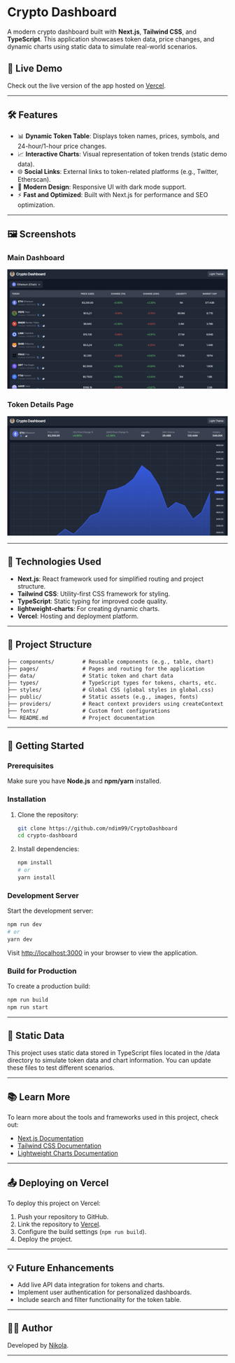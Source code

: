 # **Crypto Dashboard**

A modern crypto dashboard built with **Next.js**, **Tailwind CSS**, and **TypeScript**. This application showcases token data, price changes, and dynamic charts using static data to simulate real-world scenarios.

## 🚀 **Live Demo**  
Check out the live version of the app hosted on [Vercel](https://crypto-dashboard-psi-two.vercel.app/).

---

## 🛠️ **Features**

- 📊 **Dynamic Token Table**: Displays token names, prices, symbols, and 24-hour/1-hour price changes.  
- 📈 **Interactive Charts**: Visual representation of token trends (static demo data).  
- 🌐 **Social Links**: External links to token-related platforms (e.g., Twitter, Etherscan).  
- 🎨 **Modern Design**: Responsive UI with dark mode support.  
- ⚡ **Fast and Optimized**: Built with Next.js for performance and SEO optimization.  

---

## 🖼️ **Screenshots**  

### **Main Dashboard**  
![Main Dashboard](public/dashboard.png)

### **Token Details Page**  
![Token Details](public/token-details.png)

---

## 🔧 **Technologies Used**

- **Next.js**: React framework used for simplified routing and project structure.  
- **Tailwind CSS**: Utility-first CSS framework for styling.  
- **TypeScript**: Static typing for improved code quality.  
- **lightweight-charts**: For creating dynamic charts.  
- **Vercel**: Hosting and deployment platform.

---

## 📂 **Project Structure**

```plaintext
├── components/         # Reusable components (e.g., table, chart)
├── pages/              # Pages and routing for the application
├── data/               # Static token and chart data
├── types/              # TypeScript types for tokens, charts, etc.
├── styles/             # Global CSS (global styles in global.css)
├── public/             # Static assets (e.g., images, fonts)
├── providers/          # React context providers using createContext
├── fonts/              # Custom font configurations
└── README.md           # Project documentation
```

---

## 🚀 **Getting Started**

### **Prerequisites**
Make sure you have **Node.js** and **npm/yarn** installed.

### **Installation**
1. Clone the repository:  
   ```bash
   git clone https://github.com/ndim99/CryptoDashboard
   cd crypto-dashboard
   ```

2. Install dependencies:  
   ```bash
   npm install
   # or
   yarn install
   ```

### **Development Server**
Start the development server:  
```bash
npm run dev
# or
yarn dev
```

Visit [http://localhost:3000](http://localhost:3000) in your browser to view the application.

### **Build for Production**
To create a production build:  
```bash
npm run build
npm run start
```

---

## 📄 **Static Data**

This project uses static data stored in TypeScript files located in the /data directory to simulate token data and chart information. You can update these files to test different scenarios.

---

## 📚 **Learn More**

To learn more about the tools and frameworks used in this project, check out:  
- [Next.js Documentation](https://nextjs.org/docs)  
- [Tailwind CSS Documentation](https://tailwindcss.com/docs)  
- [Lightweight Charts Documentation](https://tradingview.github.io/lightweight-charts/)  

---

## 📤 **Deploying on Vercel**

To deploy this project on Vercel:  
1. Push your repository to GitHub.  
2. Link the repository to [Vercel](https://vercel.com/).  
3. Configure the build settings (`npm run build`).  
4. Deploy the project.

---

## 💡 **Future Enhancements**

- Add live API data integration for tokens and charts.  
- Implement user authentication for personalized dashboards.  
- Include search and filter functionality for the token table.

---

## 🧑‍💻 **Author**

Developed by [Nikola](https://github.com/ndim99).

---
